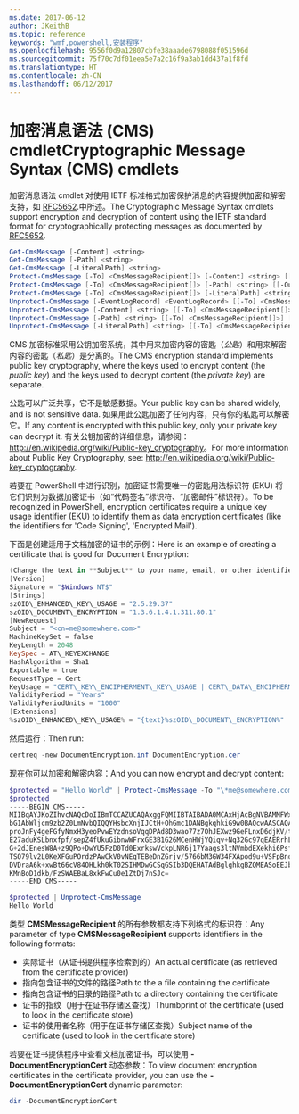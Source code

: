 ```yaml
---
ms.date: 2017-06-12
author: JKeithB
ms.topic: reference
keywords: "wmf,powershell,安装程序"
ms.openlocfilehash: 9556f0d9a12807cbfe38aaade6798088f051596d
ms.sourcegitcommit: 75f70c7df01eea5e7a2c16f9a3ab1dd437a1f8fd
ms.translationtype: HT
ms.contentlocale: zh-CN
ms.lasthandoff: 06/12/2017
---
```

# <a name="cryptographic-message-syntax-cms-cmdlets"></a><span data-ttu-id="5d73b-102">加密消息语法 (CMS) cmdlet</span><span class="sxs-lookup"><span data-stu-id="5d73b-102">Cryptographic Message Syntax (CMS) cmdlets</span></span>

<span data-ttu-id="5d73b-103">加密消息语法 cmdlet 对使用 IETF 标准格式加密保护消息的内容提供加密和解密支持，如 [RFC5652](http://tools.ietf.org/html/rfc5652).中所述。</span><span class="sxs-lookup"><span data-stu-id="5d73b-103">The Cryptographic Message Syntax cmdlets support encryption and decryption of content using the IETF standard format for cryptographically protecting messages as documented by [RFC5652](http://tools.ietf.org/html/rfc5652).</span></span>

```powershell
Get-CmsMessage [-Content] <string>
Get-CmsMessage [-Path] <string>
Get-CmsMessage [-LiteralPath] <string>
Protect-CmsMessage [-To] <CmsMessageRecipient[]> [-Content] <string> [[-OutFile] <string>]
Protect-CmsMessage [-To] <CmsMessageRecipient[]> [-Path] <string> [[-OutFile] <string>]
Protect-CmsMessage [-To] <CmsMessageRecipient[]> [-LiteralPath] <string> [[-OutFile] <string>]
Unprotect-CmsMessage [-EventLogRecord] <EventLogRecord> [[-To] <CmsMessageRecipient[]>] [-IncludeContext]
Unprotect-CmsMessage [-Content] <string> [[-To] <CmsMessageRecipient[]>] [-IncludeContext]
Unprotect-CmsMessage [-Path] <string> [[-To] <CmsMessageRecipient[]>] [-IncludeContext]
Unprotect-CmsMessage [-LiteralPath] <string> [[-To] <CmsMessageRecipient[]>] [-IncludeContext]
```

<span data-ttu-id="5d73b-104">CMS 加密标准采用公钥加密系统，其中用来加密内容的密匙（*公匙*）和用来解密内容的密匙（*私匙*）是分离的。</span><span class="sxs-lookup"><span data-stu-id="5d73b-104">The CMS encryption standard implements public key cryptography, where the keys used to encrypt content (the *public key*) and the keys used to decrypt content (the *private key*) are separate.</span></span>

<span data-ttu-id="5d73b-105">公匙可以广泛共享，它不是敏感数据。</span><span class="sxs-lookup"><span data-stu-id="5d73b-105">Your public key can be shared widely, and is not sensitive data.</span></span> <span data-ttu-id="5d73b-106">如果用此公匙加密了任何内容，只有你的私匙可以解密它。</span><span class="sxs-lookup"><span data-stu-id="5d73b-106">If any content is encrypted with this public key, only your private key can decrypt it.</span></span> <span data-ttu-id="5d73b-107">有关公钥加密的详细信息，请参阅：<http://en.wikipedia.org/wiki/Public-key_cryptography>。</span><span class="sxs-lookup"><span data-stu-id="5d73b-107">For more information about Public Key Cryptography, see: <http://en.wikipedia.org/wiki/Public-key_cryptography>.</span></span>

<span data-ttu-id="5d73b-108">若要在 PowerShell 中进行识别，加密证书需要唯一的密匙用法标识符 (EKU) 将它们识别为数据加密证书（如“代码签名”标识符、“加密邮件”标识符）。</span><span class="sxs-lookup"><span data-stu-id="5d73b-108">To be recognized in PowerShell, encryption certificates require a unique key usage identifier (EKU) to identify them as data encryption certificates (like the identifiers for 'Code Signing', 'Encrypted Mail').</span></span>

<span data-ttu-id="5d73b-109">下面是创建适用于文档加密的证书的示例：</span><span class="sxs-lookup"><span data-stu-id="5d73b-109">Here is an example of creating a certificate that is good for Document Encryption:</span></span>

```powershell
(Change the text in **Subject** to your name, email, or other identifier), and put in a file (i.e.: DocumentEncryption.inf):
[Version]
Signature = "$Windows NT$"
[Strings]
szOID\_ENHANCED\_KEY\_USAGE = "2.5.29.37"
szOID\_DOCUMENT\_ENCRYPTION = "1.3.6.1.4.1.311.80.1"
[NewRequest]
Subject = "<cn=me@somewhere.com>"
MachineKeySet = false
KeyLength = 2048
KeySpec = AT\_KEYEXCHANGE
HashAlgorithm = Sha1
Exportable = true
RequestType = Cert
KeyUsage = "CERT\_KEY\_ENCIPHERMENT\_KEY\_USAGE | CERT\_DATA\_ENCIPHERMENT\_KEY\_USAGE"
ValidityPeriod = "Years"
ValidityPeriodUnits = "1000"
[Extensions]
%szOID\_ENHANCED\_KEY\_USAGE% = "{text}%szOID\_DOCUMENT\_ENCRYPTION%"
```

<span data-ttu-id="5d73b-110">然后运行：</span><span class="sxs-lookup"><span data-stu-id="5d73b-110">Then run:</span></span>
```powershell
certreq -new DocumentEncryption.inf DocumentEncryption.cer
```

<span data-ttu-id="5d73b-111">现在你可以加密和解密内容：</span><span class="sxs-lookup"><span data-stu-id="5d73b-111">And you can now encrypt and decrypt content:</span></span>

```powershell
$protected = "Hello World" | Protect-CmsMessage -To "\*me@somewhere.com\*[](mailto:*leeholm@microsoft.com*)"
$protected
-----BEGIN CMS-----
MIIBqAYJKoZIhvcNAQcDoIIBmTCCAZUCAQAxggFQMIIBTAIBADA0MCAxHjAcBgNVBAMMFWxlZWhv
bG1AbWljcm9zb2Z0LmNvbQIQQYHsbcXnjIJCtH+OhGmc1DANBgkqhkiG9w0BAQcwAASCAQAnkFHM
proJnFy4geFGfyNmxH3yeoPvwEYzdnsoVqqDPAd8D3wao77z7OhJEXwz9GeFLnxD6djKV/tF4PxR
E27aduKSLbnxfpf/sepZ4fUkuGibnwWFrxGE3B1G26MCenHWjYQiqv+Nq32Gc97qEAERrhLv6S4R
G+2dJEnesW8A+z9QPo+DwYU5FzD0Td0ExrkswVckpLNR6j17Yaags3ltNVmbdEXekhi6Psf2MLMP
TSO79lv2L0KeXFGuPOrdzPAwCkV0vNEqTEBeDnZGrjv/5766bM3GW34FXApod9u+VSFpBnqVOCBA
DVDraA6k+xwBt66cV84OHLkh0kT02SIHMDwGCSqGSIb3DQEHATAdBglghkgBZQMEASoEEJbJaiRl
KMnBoD1dkb/FzSWAEBaL8xkFwCu0e1ZtDj7nSJc=
-----END CMS-----

$protected | Unprotect-CmsMessage
Hello World
```

<span data-ttu-id="5d73b-112">类型 **CMSMessageRecipient** 的所有参数都支持下列格式的标识符：</span><span class="sxs-lookup"><span data-stu-id="5d73b-112">Any parameter of type **CMSMessageRecipient** supports identifiers in the following formats:</span></span>
- <span data-ttu-id="5d73b-113">实际证书（从证书提供程序检索到的）</span><span class="sxs-lookup"><span data-stu-id="5d73b-113">An actual certificate (as retrieved from the certificate provider)</span></span>
- <span data-ttu-id="5d73b-114">指向包含证书的文件的路径</span><span class="sxs-lookup"><span data-stu-id="5d73b-114">Path to the a file containing the certificate</span></span>
- <span data-ttu-id="5d73b-115">指向包含证书的目录的路径</span><span class="sxs-lookup"><span data-stu-id="5d73b-115">Path to a directory containing the certificate</span></span>
- <span data-ttu-id="5d73b-116">证书的指纹（用于在证书存储区查找）</span><span class="sxs-lookup"><span data-stu-id="5d73b-116">Thumbprint of the certificate (used to look in the certificate store)</span></span>
- <span data-ttu-id="5d73b-117">证书的使用者名称（用于在证书存储区查找）</span><span class="sxs-lookup"><span data-stu-id="5d73b-117">Subject name of the certificate (used to look in the certificate store)</span></span>

<span data-ttu-id="5d73b-118">若要在证书提供程序中查看文档加密证书，可以使用 **-DocumentEncryptionCert** 动态参数：</span><span class="sxs-lookup"><span data-stu-id="5d73b-118">To view document encryption certificates in the certificate provider, you can use the **-DocumentEncryptionCert** dynamic parameter:</span></span>

```powershell
dir -DocumentEncryptionCert
```

